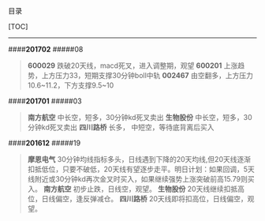目录

[TOC]

***

####**201702**
#####08
>**600029** 跌破20天线，macd死叉，进入调整期，观望
>**600201** 上涨趋势，上方压力33，短期支撑30分钟boll中轨
>**002467** 由空翻多，上方压力10.6~11.2，下方支撑9.5~10

####**201701**
#####03
>**南方航空** 中长空，短多，30分钟kd死叉卖出
>**生物股份** 中长空，短多，30分钟kd死叉卖出
>**四川路桥** 长多， 中短空，等待底背离后买入

####**201612**
#####19
>**摩恩电气** 30分钟均线指标多头，日线遇到下降的20天均线,但20天线逐渐扣抵低位，只要不破低，20天线有望逐步走平。明日计划：如果回调，5天线附近或30分钟kd再次金叉时买入，如果继续强势上涨突破前高15.79则买入。
>**南方航空** 初步止跌，日线空，观望。
>**生物股份** 20天线继续扣抵高位，日线偏空，逢反弹减仓。
>**四川路桥** 20天线即将扣高位，日线偏空，观望。